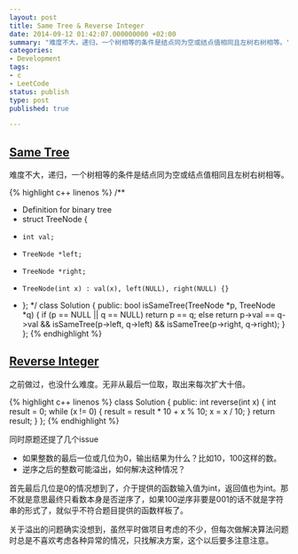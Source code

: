 ```yaml
---
layout: post
title: Same Tree & Reverse Integer
date: 2014-09-12 01:42:07.000000000 +02:00
summary: "难度不大，递归，一个树相等的条件是结点同为空或结点值相同且左树右树相等。"
categories:
- Development
tags:
- c
- LeetCode
status: publish
type: post
published: true

---
```


## [Same Tree](https://oj.leetcode.com/problems/same-tree/)

难度不大，递归，一个树相等的条件是结点同为空或结点值相同且左树右树相等。

{% highlight c++ linenos %}
/**
 * Definition for binary tree
 * struct TreeNode {
 *     int val;
 *     TreeNode *left;
 *     TreeNode *right;
 *     TreeNode(int x) : val(x), left(NULL), right(NULL) {}
 * };
 */
class Solution {
public:
    bool isSameTree(TreeNode *p, TreeNode *q) {
        if (p == NULL || q == NULL)
            return p == q;
        else
            return p->val == q->val && isSameTree(p->left, q->left) && isSameTree(p->right, q->right);
    }
};
{% endhighlight %}




## [Reverse Integer](https://oj.leetcode.com/problems/reverse-integer/)

之前做过，也没什么难度。无非从最后一位取，取出来每次扩大十倍。

{% highlight c++ linenos %}
class Solution {
public:
    int reverse(int x) {
        int result = 0;
        while (x != 0)
        {
            result = result * 10 + x % 10;
            x = x / 10;
        }
        return result;
    }
};
{% endhighlight %}

同时原题还提了几个issue

* 如果整数的最后一位或几位为0，输出结果为什么？比如10，100这样的数。
* 逆序之后的整数可能溢出，如何解决这种情况？

首先最后几位是0的情况想到了，介于提供的函数输入值为int，返回值也为int。那不就是意思最终只看数本身是否逆序了，如果100逆序非要是001的话不就是字符串的形式了，就似乎不符合题目提供的函数样板了。

关于溢出的问题确实没想到，虽然平时做项目考虑的不少，但每次做解决算法问题时总是不喜欢考虑各种异常的情况，只找解决方案，这个以后要多注意注意。